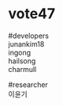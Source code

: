 <h1> vote47 </h1>

#developers <br>
junankim18 <br>
ingong <br>
hailsong <br>
charmull <br>

#researcher <br>
이윤기
